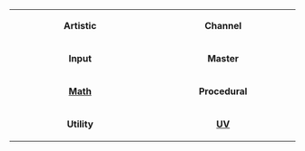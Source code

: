 <table align="center">
    <tr>
        <td width="288"><p align="center"><b>Artistic</b></p></td>
        <td width="288"><p align="center"><b>Channel</b></p></td>
    </tr>
    <tr>
        <td width="288"><p align="center"><b>Input</b></p></td>
        <td width="288"><p align="center"><b>Master</b></p></td>
    </tr>
    <tr>
        <td width="288"><p align="center"><b><a href="https://github.com/Unity-Technologies/ShaderGraph/wiki/Math-Nodes">Math</a></b></p></td>
        <td width="288"><p align="center"><b>Procedural</b></p></td>
    </tr>
    <tr>
        <td width="288"><p align="center"><b>Utility</b></p></td>
        <td width="288"><p align="center"><b><a href="https://github.com/Unity-Technologies/ShaderGraph/wiki/UV-Nodes">UV</a></b></p></td>
    </tr>
</table>